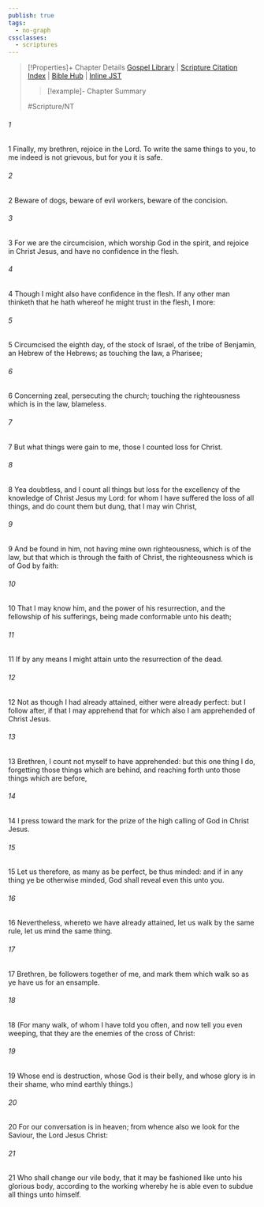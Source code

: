 ```yaml
---
publish: true
tags:
  - no-graph
cssclasses:
  - scriptures
---
```

>[!Properties]+ Chapter Details
>[Gospel Library](https://churchofjesuschrist.org/study/scriptures/nt/phil/3?lang=eng)    |    [Scripture Citation Index](https://scriptures.byu.edu/#09603::c09603)    |    [Bible Hub](https://biblehub.com/philippians/3.htm)    |    [Inline JST](https://scripturetoolbox.com/html/ic/Philippians/3.html)
>>[!example]- Chapter Summary
>> 
> 
>
>#Scripture/NT
###### 1
1 Finally, my brethren, rejoice in the Lord. To write the same things to you, to me indeed is not grievous, but for you it is safe.
###### 2
2 Beware of dogs, beware of evil workers, beware of the concision.
###### 3
3 For we are the circumcision, which worship God in the spirit, and rejoice in Christ Jesus, and have no confidence in the flesh.
###### 4
4 Though I might also have confidence in the flesh. If any other man thinketh that he hath whereof he might trust in the flesh, I more:
###### 5
5 Circumcised the eighth day, of the stock of Israel, of the tribe of Benjamin, an Hebrew of the Hebrews; as touching the law, a Pharisee;
###### 6
6 Concerning zeal, persecuting the church; touching the righteousness which is in the law, blameless.
###### 7
7 But what things were gain to me, those I counted loss for Christ.
###### 8
8 Yea doubtless, and I count all things but loss for the excellency of the knowledge of Christ Jesus my Lord: for whom I have suffered the loss of all things, and do count them but dung, that I may win Christ,
###### 9
9 And be found in him, not having mine own righteousness, which is of the law, but that which is through the faith of Christ, the righteousness which is of God by faith:
###### 10
10 That I may know him, and the power of his resurrection, and the fellowship of his sufferings, being made conformable unto his death;
###### 11
11 If by any means I might attain unto the resurrection of the dead.
###### 12
12 Not as though I had already attained, either were already perfect: but I follow after, if that I may apprehend that for which also I am apprehended of Christ Jesus.
###### 13
13 Brethren, I count not myself to have apprehended: but this one thing I do, forgetting those things which are behind, and reaching forth unto those things which are before,
###### 14
14 I press toward the mark for the prize of the high calling of God in Christ Jesus.
###### 15
15 Let us therefore, as many as be perfect, be thus minded: and if in any thing ye be otherwise minded, God shall reveal even this unto you.
###### 16
16 Nevertheless, whereto we have already attained, let us walk by the same rule, let us mind the same thing.
###### 17
17 Brethren, be followers together of me, and mark them which walk so as ye have us for an ensample.
###### 18
18 (For many walk, of whom I have told you often, and now tell you even weeping, that they are the enemies of the cross of Christ:
###### 19
19 Whose end is destruction, whose God is their belly, and whose glory is in their shame, who mind earthly things.)
###### 20
20 For our conversation is in heaven; from whence also we look for the Saviour, the Lord Jesus Christ:
###### 21
21 Who shall change our vile body, that it may be fashioned like unto his glorious body, according to the working whereby he is able even to subdue all things unto himself.
